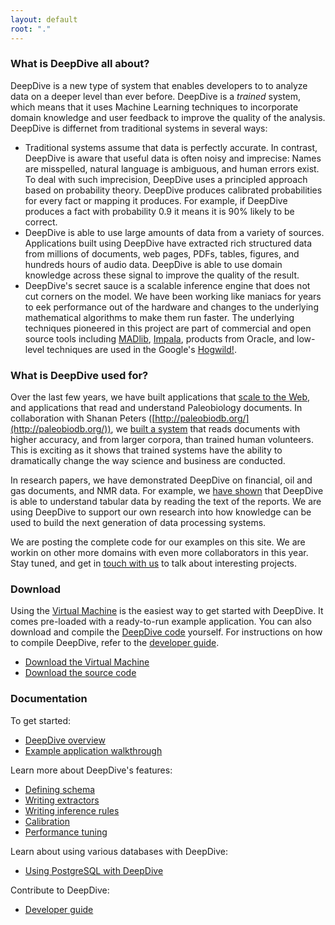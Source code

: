 ```yaml
---
layout: default
root: "."
---
```


### What is DeepDive all about?

DeepDive is a new type of system that enables developers to to analyze data on a deeper level than ever before. DeepDive is a *trained* system, which means that it uses Machine Learning techniques to incorporate domain knowledge and user feedback to improve the quality of the analysis. DeepDive is differnet from traditional systems in several ways:


- Traditional systems assume that data is perfectly accurate. In contrast, DeepDive is aware that useful data is often noisy and imprecise: Names are misspelled, natural language is ambiguous, and human errors exist. To deal with such imprecision, DeepDive uses a principled approach based on probability theory. DeepDive produces calibrated probabilities for every fact or mapping it produces. For example, if DeepDive produces a fact with probability 0.9 it means it is 90% likely to be correct.
- DeepDive is able to use large amounts of data from a variety of sources. Applications built using DeepDive have extracted rich structured data from millions of documents, web pages, PDFs, tables, figures, and hundreds hours of audio data. DeepDive is able to use domain knowledge across these signal to improve the quality of the result.
- DeepDive's secret sauce is a scalable inference engine that does not cut corners on the model. We have been working like maniacs for years to eek performance out of the hardware and changes to the underlying mathematical algorithms to make them run faster. The underlying techniques pioneered in this project are part of commercial and open source tools including [MADlib](http://madlib.net/), [Impala](http://www.cloudera.com/content/cloudera/en/products-and-services/cdh/impala.html), products from Oracle, and low-level techniques are used in the Google's [Hogwild!](http://www.eecs.berkeley.edu/~brecht/papers/hogwildTR.pdf).


### What is DeepDive used for?

Over the last few years, we have built applications that [scale to the Web](https://www.youtube.com/watch?v=Q1IpE9_pBu4), and applications that read and understand Paleobiology documents. In collaboration with Shanan Peters ([http://paleobiodb.org/](http://paleobiodb.org/)), we [built a system](https://www.youtube.com/watch?v=Cj2-dQ2nwoY) that reads documents with higher accuracy, and from larger corpora, than trained human volunteers. This is exciting as it shows that trained systems have the ability to dramatically change the way science and business are conducted.

In research papers, we have demonstrated DeepDive on financial, oil and gas documents, and NMR data. For example, we [have shown](http://cs.stanford.edu/people/chrismre/papers/jointable-acl.pdf) that DeepDive is able to understand tabular data by reading the text of the reports. We are using DeepDive to support our own research into how knowledge can be used to build the next generation of data processing systems.

We are posting the complete code for our examples on this site. We are workin on other more domains with even more collaborators in this year. Stay tuned, and get in [touch with us]() to talk about interesting projects.



### Download

Using the [Virtual Machine]() is the easiest way to get started with DeepDive. It comes pre-loaded with a ready-to-run example application. You can also download and compile the [DeepDive code](http://github.com/dennybritz/deepdive) yourself. For instructions on how to compile DeepDive, refer to the [developer guide]().

- [Download the Virtual Machine]()
- [Download the source code](https://github.com/dennybritz/deepdive/archive/master.zip)

### Documentation

To get started:

- [DeepDive overview](doc/overview.html)
- [Example application walkthrough](doc/example.html)

Learn more about DeepDive's features:

- [Defining schema](doc/schema.html)
- [Writing extractors](doc/extractors.html)
- [Writing inference rules](doc/inference_rules.html)
- [Calibration](doc/calibration.html)
- [Performance tuning](doc/performance.html)

Learn about using various databases with DeepDive:

- [Using PostgreSQL with DeepDive](doc/postgresql.html)

Contribute to DeepDive:

- [Developer guide](doc/developer.html)
